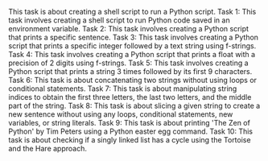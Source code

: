 This task is about creating a shell script to run a Python script.
Task 1: This task involves creating a shell script to run Python code saved in an environment variable.
Task 2: This task involves creating a Python script that prints a specific sentence.
Task 3: This task involves creating a Python script that prints a specific integer followed by a text string using f-strings.
Task 4: This task involves creating a Python script that prints a float with a precision of 2 digits using f-strings.
Task 5: This task involves creating a Python script that prints a string 3 times followed by its first 9 characters.
Task 6: This task is about concatenating two strings without using loops or conditional statements.
Task 7: This task is about manipulating string indices to obtain the first three letters, the last two letters, and the middle part of the string.
Task 8: This task is about slicing a given string to create a new sentence without using any loops, conditional statements, new variables, or string literals.
Task 9: This task is about printing 'The Zen of Python' by Tim Peters using a Python easter egg command.
Task 10: This task is about checking if a singly linked list has a cycle using the Tortoise and the Hare approach.
